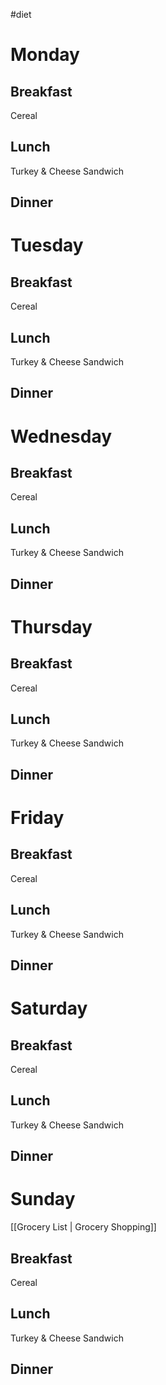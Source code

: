 #diet

# Monday
## Breakfast
Cereal

## Lunch
Turkey & Cheese Sandwich

## Dinner

# Tuesday
## Breakfast
Cereal

## Lunch
Turkey & Cheese Sandwich

## Dinner

# Wednesday
## Breakfast
Cereal

## Lunch
Turkey & Cheese Sandwich

## Dinner

# Thursday
## Breakfast
Cereal

## Lunch
Turkey & Cheese Sandwich

## Dinner

# Friday
## Breakfast
Cereal

## Lunch
Turkey & Cheese Sandwich

## Dinner

# Saturday
## Breakfast
Cereal

## Lunch
Turkey & Cheese Sandwich

## Dinner

# Sunday
[[Grocery List | Grocery Shopping]]
## Breakfast
Cereal

## Lunch
Turkey & Cheese Sandwich

## Dinner